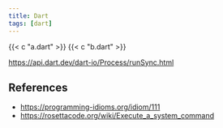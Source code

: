 ```yaml
---
title: Dart
tags: [dart]
---
```


{{< c "a.dart" >}}
{{< c "b.dart" >}}

<https://api.dart.dev/dart-io/Process/runSync.html>

## References

- <https://programming-idioms.org/idiom/111>
- <https://rosettacode.org/wiki/Execute_a_system_command>
